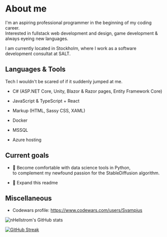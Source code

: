 <h1>About me</h1>
<p>I'm an aspiring professional programmer in the beginning of my coding career.<br/>
Interested in fullstack web development and design, game development & always eyeing new languages.</p>

<p>I am currently located in Stockholm, where I work as a software development consultat at SALT.</p>

<h2>Languages & Tools </h2>
Tech I wouldn't be scared of if it suddenly jumped at me.

- C# (ASP.NET Core, Unity, Blazor & Razor pages, Entity Framework Core)

- JavaScript & TypeScript + React

- Markup (HTML, Sassy CSS, XAML)

- Docker

- MSSQL

- Azure hosting

<h2>Current goals</h2>

- 🐍 Become comfortable with data science tools in Python,<br/> to complement my newfound passion for the StableDiffusion algorithm.

- 🎏 Expand this readme

<h2>Miscellaneous</h2>

- Codewars profile: https://www.codewars.com/users/Svampius


![nHellstrom's GitHub stats](https://github-readme-stats.vercel.app/api?username=nHellstrom&show_icons=true&theme=synthwave)

[![GitHub Streak](http://github-readme-streak-stats.herokuapp.com?user=nHellstrom&theme=dark&background=301934)](https://git.io/streak-stats)
